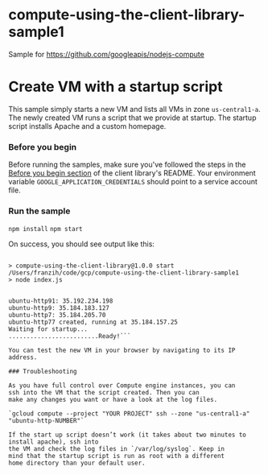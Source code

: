 # compute-using-the-client-library-sample1
Sample for https://github.com/googleapis/nodejs-compute


# Create VM with a startup script

This sample simply starts a new VM and lists all VMs in zone `us-central1-a`.
The newly created VM runs a script that we provide at startup. The startup script installs
Apache and a custom homepage.

### Before you begin

Before running the samples, make sure you've followed the steps in the
[Before you begin section](../../README.md#before-you-begin) of the client
library's README. Your environment variable
`GOOGLE_APPLICATION_CREDENTIALS` should point to a service account file.

### Run the sample

```npm install```
```npm start```

On success, you should see output like this:

```$ npm start

> compute-using-the-client-library@1.0.0 start /Users/franzih/code/gcp/compute-using-the-client-library-sample1
> node index.js


ubuntu-http91: 35.192.234.198
ubuntu-http9: 35.184.183.127
ubuntu-http7: 35.184.205.70
ubuntu-http77 created, running at 35.184.157.25
Waiting for startup...
.........................Ready!```

You can test the new VM in your browser by navigating to its IP address.

### Troubleshooting

As you have full control over Compute engine instances, you can
ssh into the VM that the script created. Then you can
make any changes you want or have a look at the log files.

`gcloud compute --project "YOUR PROJECT" ssh --zone "us-central1-a" "ubuntu-http-NUMBER"`

If the start up script doesn’t work (it takes about two minutes to install apache), ssh into
the VM and check the log files in `/var/log/syslog`. Keep in
mind that the startup script is run as root with a different
home directory than your default user.